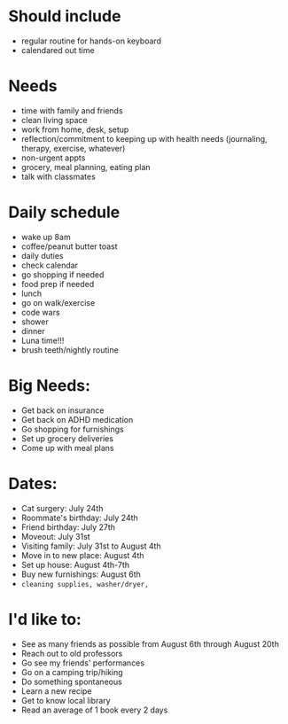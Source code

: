 # Should include
- regular routine for hands-on keyboard
- calendared out time
# Needs
- time with family and friends
- clean living space
- work from home, desk, setup
- reflection/commitment to keeping up with health needs (journaling, therapy, exercise, whatever)
- non-urgent appts
- grocery, meal planning, eating plan
- talk with classmates
# Daily schedule
- wake up 8am
- coffee/peanut butter toast
- daily duties
- check calendar
- go shopping if needed
- food prep if needed
- lunch
- go on walk/exercise
- code wars
- shower
- dinner
- Luna time!!!
- brush teeth/nightly routine
# Big Needs:
- Get back on insurance
- Get back on ADHD medication
- Go shopping for furnishings
- Set up grocery deliveries
- Come up with meal plans
# Dates:
- Cat surgery: July 24th
- Roommate's birthday: July 24th
- Friend birthday: July 27th
- Moveout: July 31st
- Visiting family: July 31st to August 4th
- Move in to new place: August 4th
- Set up house: August 4th-7th
- Buy new furnishings: August 6th
- `cleaning supplies, washer/dryer,`
# I'd like to:
- See as many friends as possible from August 6th through August 20th
- Reach out to old professors
- Go see my friends' performances
- Go on a camping trip/hiking
- Do something spontaneous
- Learn a new recipe
- Get to know local library
- Read an average of 1 book every 2 days


